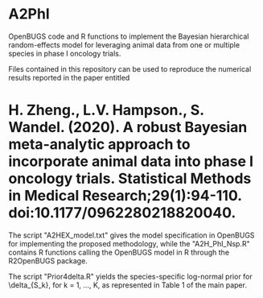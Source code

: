 # A2PhI
OpenBUGS code and R functions to implement the Bayesian hierarchical random-effects model for leveraging animal data from one or multiple species in phase I oncology trials. 

Files contained in this repository can be used to reproduce the numerical results reported in the paper entitled
# H. Zheng., L.V. Hampson., S. Wandel. (2020). A robust Bayesian meta-analytic approach to incorporate animal data into phase I oncology trials. Statistical Methods in Medical Research;29(1):94-110. doi:10.1177/0962280218820040.

The script "A2HEX_model.txt" gives the model specification in OpenBUGS for implementing the proposed methodology, while the "A2H_PhI_Nsp.R" contains R functions calling the OpenBUGS model in R through the R2OpenBUGS package. 

The script "Prior4delta.R" yields the species-specific log-normal prior for \delta_{S_k}, for k = 1, ..., K, as represented in Table 1 of the main paper.
